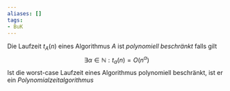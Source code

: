 ```yaml
---
aliases: []
tags:
- BuK
---
```

Die Laufzeit $t_A(n)$ eines Algorithmus $A$ ist *polynomiell beschränkt* falls gilt 
$$\exists\alpha\in\mathbb{N}:t_a(n)=O(n^\alpha)$$
Ist die worst-case Laufzeit eines Algorithmus polynomiell beschränkt, ist er ein *Polynomialzeitalgorithmus*